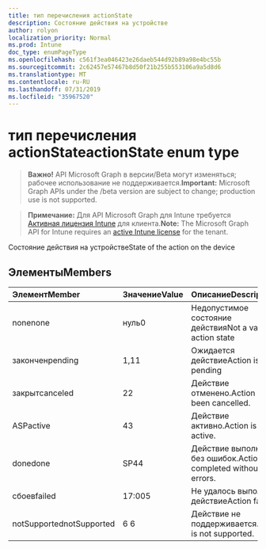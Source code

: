 ```yaml
---
title: тип перечисления actionState
description: Состояние действия на устройстве
author: rolyon
localization_priority: Normal
ms.prod: Intune
doc_type: enumPageType
ms.openlocfilehash: c561f3ea046423e26daeb544d92b89a98e4bc55b
ms.sourcegitcommit: 2c62457e57467b8d50f21b255b553106a9a5d8d6
ms.translationtype: MT
ms.contentlocale: ru-RU
ms.lasthandoff: 07/31/2019
ms.locfileid: "35967520"
---
```

# <a name="actionstate-enum-type"></a><span data-ttu-id="4bdeb-103">тип перечисления actionState</span><span class="sxs-lookup"><span data-stu-id="4bdeb-103">actionState enum type</span></span>

> <span data-ttu-id="4bdeb-104">**Важно!** API Microsoft Graph в версии/Beta могут изменяться; рабочее использование не поддерживается.</span><span class="sxs-lookup"><span data-stu-id="4bdeb-104">**Important:** Microsoft Graph APIs under the /beta version are subject to change; production use is not supported.</span></span>

> <span data-ttu-id="4bdeb-105">**Примечание:** Для API Microsoft Graph для Intune требуется [Активная лицензия Intune](https://go.microsoft.com/fwlink/?linkid=839381) для клиента.</span><span class="sxs-lookup"><span data-stu-id="4bdeb-105">**Note:** The Microsoft Graph API for Intune requires an [active Intune license](https://go.microsoft.com/fwlink/?linkid=839381) for the tenant.</span></span>

<span data-ttu-id="4bdeb-106">Состояние действия на устройстве</span><span class="sxs-lookup"><span data-stu-id="4bdeb-106">State of the action on the device</span></span>

## <a name="members"></a><span data-ttu-id="4bdeb-107">Элементы</span><span class="sxs-lookup"><span data-stu-id="4bdeb-107">Members</span></span>
|<span data-ttu-id="4bdeb-108">Элемент</span><span class="sxs-lookup"><span data-stu-id="4bdeb-108">Member</span></span>|<span data-ttu-id="4bdeb-109">Значение</span><span class="sxs-lookup"><span data-stu-id="4bdeb-109">Value</span></span>|<span data-ttu-id="4bdeb-110">Описание</span><span class="sxs-lookup"><span data-stu-id="4bdeb-110">Description</span></span>|
|:---|:---|:---|
|<span data-ttu-id="4bdeb-111">none</span><span class="sxs-lookup"><span data-stu-id="4bdeb-111">none</span></span>|<span data-ttu-id="4bdeb-112">нуль</span><span class="sxs-lookup"><span data-stu-id="4bdeb-112">0</span></span>|<span data-ttu-id="4bdeb-113">Недопустимое состояние действия</span><span class="sxs-lookup"><span data-stu-id="4bdeb-113">Not a valid action state</span></span>|
|<span data-ttu-id="4bdeb-114">закончен</span><span class="sxs-lookup"><span data-stu-id="4bdeb-114">pending</span></span>|<span data-ttu-id="4bdeb-115">1,1</span><span class="sxs-lookup"><span data-stu-id="4bdeb-115">1</span></span>|<span data-ttu-id="4bdeb-116">Ожидается действие</span><span class="sxs-lookup"><span data-stu-id="4bdeb-116">Action is pending</span></span>|
|<span data-ttu-id="4bdeb-117">закрыт</span><span class="sxs-lookup"><span data-stu-id="4bdeb-117">canceled</span></span>|<span data-ttu-id="4bdeb-118">2</span><span class="sxs-lookup"><span data-stu-id="4bdeb-118">2</span></span>|<span data-ttu-id="4bdeb-119">Действие отменено.</span><span class="sxs-lookup"><span data-stu-id="4bdeb-119">Action has been cancelled.</span></span>|
|<span data-ttu-id="4bdeb-120">ASP</span><span class="sxs-lookup"><span data-stu-id="4bdeb-120">active</span></span>|<span data-ttu-id="4bdeb-121">4</span><span class="sxs-lookup"><span data-stu-id="4bdeb-121">3</span></span>|<span data-ttu-id="4bdeb-122">Действие активно.</span><span class="sxs-lookup"><span data-stu-id="4bdeb-122">Action is active.</span></span>|
|<span data-ttu-id="4bdeb-123">done</span><span class="sxs-lookup"><span data-stu-id="4bdeb-123">done</span></span>|<span data-ttu-id="4bdeb-124">SP4</span><span class="sxs-lookup"><span data-stu-id="4bdeb-124">4</span></span>|<span data-ttu-id="4bdeb-125">Действие выполнено без ошибок.</span><span class="sxs-lookup"><span data-stu-id="4bdeb-125">Action completed without errors.</span></span>|
|<span data-ttu-id="4bdeb-126">сбоев</span><span class="sxs-lookup"><span data-stu-id="4bdeb-126">failed</span></span>|<span data-ttu-id="4bdeb-127">17:00</span><span class="sxs-lookup"><span data-stu-id="4bdeb-127">5</span></span>|<span data-ttu-id="4bdeb-128">Не удалось выполнить действие</span><span class="sxs-lookup"><span data-stu-id="4bdeb-128">Action failed</span></span>|
|<span data-ttu-id="4bdeb-129">notSupported</span><span class="sxs-lookup"><span data-stu-id="4bdeb-129">notSupported</span></span>|<span data-ttu-id="4bdeb-130">6 </span><span class="sxs-lookup"><span data-stu-id="4bdeb-130">6</span></span>|<span data-ttu-id="4bdeb-131">Действие не поддерживается.</span><span class="sxs-lookup"><span data-stu-id="4bdeb-131">Action is not supported.</span></span>|





